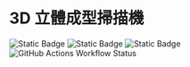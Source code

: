 # 3D 立體成型掃描機

![Static Badge](https://img.shields.io/badge/node-20.15.0-green?logo=nodedotjs)
![Static Badge](https://img.shields.io/badge/nextjs-14.2.5-green?logo=nextdotjs)
![Static Badge](https://img.shields.io/badge/bootstrap-5.3.3-green?logo=bootstrap)
![GitHub Actions Workflow Status](https://img.shields.io/github/actions/workflow/status/MakerbaseMoon/3d_scanner_nextjs/nextjs.yml?logo=github&label=Github%20Page)
